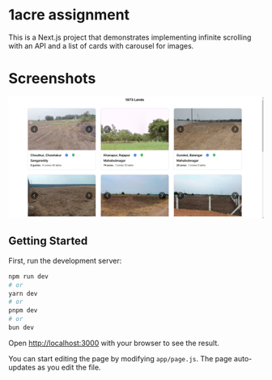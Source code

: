 # 1acre assignment

This is a Next.js project that demonstrates implementing infinite scrolling with an API and a list of cards with carousel for images.

# Screenshots

![Screenshot 1](public/scr.png)

## Getting Started

First, run the development server:

```bash
npm run dev
# or
yarn dev
# or
pnpm dev
# or
bun dev
```

Open [http://localhost:3000](http://localhost:3000) with your browser to see the result.

You can start editing the page by modifying `app/page.js`. The page auto-updates as you edit the file.




